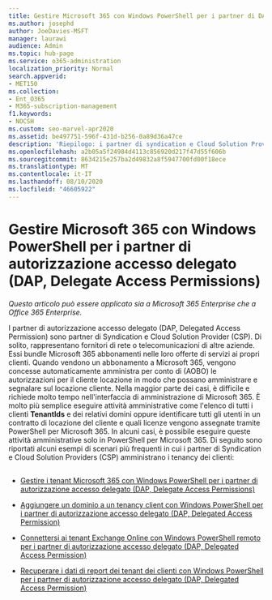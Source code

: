 ```yaml
---
title: Gestire Microsoft 365 con Windows PowerShell per i partner di DAP
ms.author: josephd
author: JoeDavies-MSFT
manager: laurawi
audience: Admin
ms.topic: hub-page
ms.service: o365-administration
localization_priority: Normal
search.appverid:
- MET150
ms.collection:
- Ent_O365
- M365-subscription-management
f1.keywords:
- NOCSH
ms.custom: seo-marvel-apr2020
ms.assetid: be497751-596f-431d-b256-0a89d36a47ce
description: 'Riepilogo: i partner di syndication e Cloud Solution Provider (CSP) possono utilizzare Windows PowerShell per gestire i tenant dei clienti Microsoft 365.'
ms.openlocfilehash: a2b05a5f24984d4113c856920d217f47d55f606b
ms.sourcegitcommit: 8634215e257ba2d49832a8f5947700fd00f18ece
ms.translationtype: MT
ms.contentlocale: it-IT
ms.lasthandoff: 08/10/2020
ms.locfileid: "46605922"
---
```

# <a name="manage-microsoft-365-with-windows-powershell-for-delegated-access-permissions-dap-partners"></a>Gestire Microsoft 365 con Windows PowerShell per i partner di autorizzazione accesso delegato (DAP, Delegate Access Permissions)

*Questo articolo può essere applicato sia a Microsoft 365 Enterprise che a Office 365 Enterprise.*

I partner di autorizzazione accesso delegato (DAP, Delegated Access Permission) sono partner di Syndication e Cloud Solution Provider (CSP). Di solito, rappresentano fornitori di rete o telecomunicazioni di altre aziende. Essi bundle Microsoft 365 abbonamenti nelle loro offerte di servizi ai propri clienti. Quando vendono un abbonamento a Microsoft 365, vengono concesse automaticamente amministra per conto di (AOBO) le autorizzazioni per il cliente locazione in modo che possano amministrare e segnalare sul locazione cliente. Nella maggior parte dei casi, è difficile e richiede molto tempo nell'interfaccia di amministrazione di Microsoft 365. È molto più semplice eseguire attività amministrative come l'elenco di tutti i clienti **TenantIds** e dei relativi domini oppure identificare tutti gli utenti in un contratto di locazione del cliente e quali licenze vengono assegnate tramite PowerShell per Microsoft 365. In alcuni casi, è possibile eseguire queste attività amministrative solo in PowerShell per Microsoft 365. Di seguito sono riportati alcuni esempi di scenari più frequenti in cui i partner di Syndication e Cloud Solution Providers (CSP) amministrano i tenancy dei clienti:
  
## 

- [Gestire i tenant Microsoft 365 con Windows PowerShell per i partner di autorizzazione accesso delegato (DAP, Delegate Access Permissions)](manage-office-365-tenants-with-windows-powershell-for-delegated-access-permissio.md)
    
- [Aggiungere un dominio a un tenancy client con Windows PowerShell per i partner di autorizzazione accesso delegato (DAP, Delegated Access Permission)](add-a-domain-to-a-client-tenancy-with-windows-powershell-for-delegated-access-pe.md)
    
- [Connettersi ai tenant Exchange Online con Windows PowerShell remoto per i partner di autorizzazione accesso delegato (DAP, Delegated Access Permission)](connect-to-exchange-online-tenants-with-remote-windows-powershell-for-delegated.md)
    
- [Recuperare i dati di report dei tenant dei clienti con Windows PowerShell per i partner di autorizzazione accesso delegato (DAP, Delegated Access Permission)](retrieve-customer-tenant-reporting-data-with-windows-powershell-for-delegated-ac.md)
    

    

